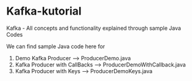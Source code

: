 # Kafka-kutorial
Kafka - All concepts and functionality explained through sample Java Codes

We can find sample Java code here for 

1. Demo Kafka Producer --> ProducerDemo.java
2. Kafka Producer with CallBacks --> ProducerDemoWithCallback.java
3. Kafka Producer with Keys --> ProducerDemoKeys.java
